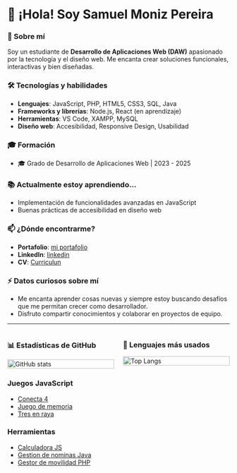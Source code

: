 # 👋 ¡Hola! Soy Samuel Moniz Pereira

### 🚀 Sobre mí
Soy un estudiante de **Desarrollo de Aplicaciones Web (DAW)** apasionado por la tecnología y el diseño web. Me encanta crear soluciones funcionales, interactivas y bien diseñadas. 

### 🛠️ Tecnologías y habilidades
- **Lenguajes**: JavaScript, PHP, HTML5, CSS3, SQL, Java
- **Frameworks y librerías**: Node.js, React (en aprendizaje)
- **Herramientas**: VS Code, XAMPP, MySQL
- **Diseño web**: Accesibilidad, Responsive Design, Usabilidad

### 🎓 Formación
- 🎓 Grado de Desarrollo de Aplicaciones Web | 2023 - 2025

### 📚 Actualmente estoy aprendiendo...
- Implementación de funcionalidades avanzadas en JavaScript
- Buenas prácticas de accesibilidad en diseño web

### 📫 ¿Dónde encontrarme?
- **Portafolio**: [mi portafolio](https://sam324sam.github.io/Blog/)
- **LinkedIn**: [linkedin](https://www.linkedin.com/in/samuel-moniz-pereira-897015342/)
- **CV**: [Curriculun](https://drive.google.com/file/d/1n_bb1LdiiCDaZGuRRbqvDhvFMsO02EoO/view?usp=sharing)

### ⚡ Datos curiosos sobre mí
- Me encanta aprender cosas nuevas y siempre estoy buscando desafíos que me permitan crecer como desarrollador.
- Disfruto compartir conocimientos y colaborar en proyectos de equipo.

---
<div style="display:flex; justify-content: space-between; align-items: flex-start;">
    <div style="flex: 1; margin-right: 10px;">
        <h3>📊 Estadísticas de GitHub</h3>
        <img src="https://github-readme-stats.vercel.app/api?username=sam324sam&show_icons=true&theme=radical" alt="GitHub stats" style="width: 100%;">
    </div>
    <div style="flex: 1; margin-left: 10px;">
        <h3>🎯 Lenguajes más usados</h3>
        <img src="https://github-readme-stats.vercel.app/api/top-langs/?username=sam324sam&layout=compact&theme=radical" alt="Top Langs" style="width: 100%;">
    </div>
</div>

### Juegos JavaScript
- [Conecta 4](https://github.com/sam324sam/Conecta_4)
- [Juego de memoria](https://github.com/sam324sam/Juego_De_Memoria)
- [Tres en raya](https://github.com/sam324sam/Tres_En_Raya)

### Herramientas
- [Calculadora JS](https://github.com/sam324sam/Calculadora)
- [Gestion de nominas Java](https://github.com/sam324sam/GestionNominasJava)
- [Gestor de movilidad PHP](https://github.com/sam324sam/Gestion-movilidad)
